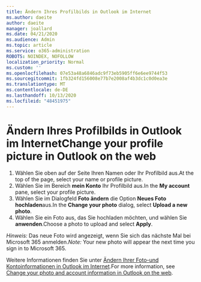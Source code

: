 ```yaml
---
title: Ändern Ihres Profilbilds in Outlook im Internet
ms.author: daeite
author: daeite
manager: joallard
ms.date: 04/21/2020
ms.audience: Admin
ms.topic: article
ms.service: o365-administration
ROBOTS: NOINDEX, NOFOLLOW
localization_priority: Normal
ms.custom: ''
ms.openlocfilehash: 07e53a48a6846adc9f73eb5905ff6e6ee9744f53
ms.sourcegitcommit: 1fb324fd156008e77b7e2008af4b3dc1c0d0ea3e
ms.translationtype: MT
ms.contentlocale: de-DE
ms.lasthandoff: 10/13/2020
ms.locfileid: "48451975"
---
```

# <a name="change-your-profile-picture-in-outlook-on-the-web"></a><span data-ttu-id="52129-102">Ändern Ihres Profilbilds in Outlook im Internet</span><span class="sxs-lookup"><span data-stu-id="52129-102">Change your profile picture in Outlook on the web</span></span>

1. <span data-ttu-id="52129-103">Wählen Sie oben auf der Seite Ihren Namen oder Ihr Profilbild aus.</span><span class="sxs-lookup"><span data-stu-id="52129-103">At the top of the page, select your name or profile picture.</span></span>
1. <span data-ttu-id="52129-104">Wählen Sie im Bereich **mein Konto** Ihr Profilbild aus.</span><span class="sxs-lookup"><span data-stu-id="52129-104">In the **My account** pane, select your profile picture.</span></span>
1. <span data-ttu-id="52129-105">Wählen Sie im Dialogfeld **Foto ändern** die Option **Neues Foto hochladen**aus.</span><span class="sxs-lookup"><span data-stu-id="52129-105">In the **Change your photo** dialog, select **Upload a new photo**.</span></span>
1. <span data-ttu-id="52129-106">Wählen Sie ein Foto aus, das Sie hochladen möchten, und wählen Sie **anwenden**.</span><span class="sxs-lookup"><span data-stu-id="52129-106">Choose a photo to upload and select **Apply**.</span></span>

<span data-ttu-id="52129-107">*Hinweis:* Das neue Foto wird angezeigt, wenn Sie sich das nächste Mal bei Microsoft 365 anmelden.</span><span class="sxs-lookup"><span data-stu-id="52129-107">*Note:* Your new photo will appear the next time you sign in to Microsoft 365.</span></span>

<span data-ttu-id="52129-108">Weitere Informationen finden Sie unter [Ändern Ihrer Foto-und Kontoinformationen in Outlook im Internet](https://support.office.com/article/b2dbb289-851d-4bed-93c3-3e136f5659ec).</span><span class="sxs-lookup"><span data-stu-id="52129-108">For more information, see [Change your photo and account information in Outlook on the web](https://support.office.com/article/b2dbb289-851d-4bed-93c3-3e136f5659ec).</span></span>

